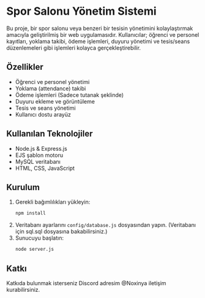 # Spor Salonu Yönetim Sistemi

Bu proje, bir spor salonu veya benzeri bir tesisin yönetimini kolaylaştırmak amacıyla geliştirilmiş bir web uygulamasıdır. Kullanıcılar; öğrenci ve personel kayıtları, yoklama takibi, ödeme işlemleri, duyuru yönetimi ve tesis/seans düzenlemeleri gibi işlemleri kolayca gerçekleştirebilir.

## Özellikler
- Öğrenci ve personel yönetimi
- Yoklama (attendance) takibi
- Ödeme işlemleri (Sadece tutanak şeklinde)
- Duyuru ekleme ve görüntüleme
- Tesis ve seans yönetimi
- Kullanıcı dostu arayüz

## Kullanılan Teknolojiler
- Node.js & Express.js
- EJS şablon motoru
- MySQL veritabanı
- HTML, CSS, JavaScript

## Kurulum
1. Gerekli bağımlılıkları yükleyin:
   ```bash
   npm install
   ```
2. Veritabanı ayarlarını `config/database.js` dosyasından yapın. (Veritabanı için sql.sql dosyasına bakabilirsiniz.)
3. Sunucuyu başlatın:
   ```bash
   node server.js
   ```

## Katkı
Katkıda bulunmak isterseniz Discord adresim @Noxinya iletişim kurabilirsiniz.
